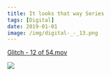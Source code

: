 ```yaml
---
title: It looks that way Series
tags: [Digital]
date: 2019-01-01
image: /img/digital-_-_13.png
---
```


[Glitch - 12 of 54.mov](/img/Glitch_-_12_of_54.mov)

![](/img/digital-_-_10.png)